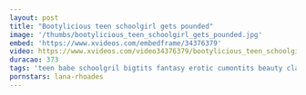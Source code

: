 ```yaml
---
layout: post
title: "Bootylicious teen schoolgirl gets pounded"
image: '/thumbs/bootylicious_teen_schoolgirl_gets_pounded.jpg'
embed: 'https://www.xvideos.com/embedframe/34376379'
video: https://www.xvideos.com/video34376379/bootylicious_teen_schoolgirl_gets_pounded
duracao: 373
tags: 'teen babe schoolgril bigtits fantasy erotic cumontits beauty classy roleplay taboo storyline glamour forbidden stepsister'
pornstars: lana-rhoades
---
```

